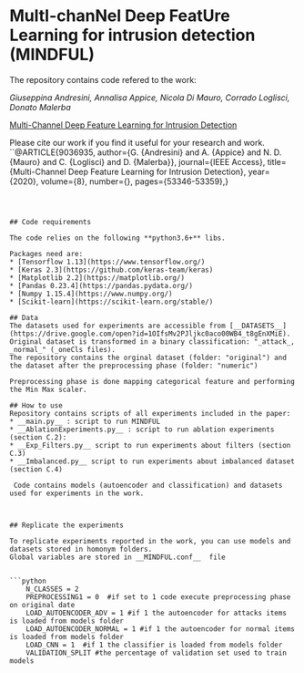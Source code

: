 # MultI-chanNel Deep FeatUre Learning for intrusion detection (MINDFUL)

The repository contains code refered to the work:

_Giuseppina Andresini, Annalisa Appice, Nicola Di Mauro, Corrado Loglisci, Donato Malerba_

[Multi-Channel Deep Feature Learning for Intrusion Detection](https://ieeexplore.ieee.org/document/9036935) 

Please cite our work if you find it useful for your research and work.
``@ARTICLE{9036935, 
  author={G. {Andresini} and A. {Appice} and N. D. {Mauro} and C. {Loglisci} and D. {Malerba}}, 
  journal={IEEE Access}, 
  title={Multi-Channel Deep Feature Learning for Intrusion Detection}, 
  year={2020}, 
  volume={8}, 
  number={}, 
  pages={53346-53359},}
```



## Code requirements

The code relies on the following **python3.6+** libs.

Packages need are:
* [Tensorflow 1.13](https://www.tensorflow.org/) 
* [Keras 2.3](https://github.com/keras-team/keras) 
* [Matplotlib 2.2](https://matplotlib.org/)
* [Pandas 0.23.4](https://pandas.pydata.org/)
* [Numpy 1.15.4](https://www.numpy.org/)
* [Scikit-learn](https://scikit-learn.org/stable/)

## Data
The datasets used for experiments are accessible from [__DATASETS__](https://drive.google.com/open?id=1OIfsMv2PJljkc0aco00WB4_t8gEnXMiE). Original dataset is transformed in a binary classification: "_attack_, _normal_" (_oneCls files).
The repository contains the orginal dataset (folder: "original") and  the dataset after the preprocessing phase (folder: "numeric") 

Preprocessing phase is done mapping categorical feature and performing the Min Max scaler.

## How to use
Repository contains scripts of all experiments included in the paper:
* __main.py__ : script to run MINDFUL 
* __AblationExperiments.py__ : script to run ablation experiments (section C.2): 
* __Exp_Filters.py__ script to run experiments about filters (section C.3)
* __Imbalanced.py__ script to run experiments about imbalanced dataset (section C.4)
  
 Code contains models (autoencoder and classification) and datasets used for experiments in the work.
 
  

## Replicate the experiments

To replicate experiments reported in the work, you can use models and datasets stored in homonym folders.
Global variables are stored in __MINDFUL.conf__  file 


```python
    N_CLASSES = 2
    PREPROCESSING1 = 0  #if set to 1 code execute preprocessing phase on original date
    LOAD_AUTOENCODER_ADV = 1 #if 1 the autoencoder for attacks items  is loaded from models folder
    LOAD_AUTOENCODER_NORMAL = 1 #if 1 the autoencoder for normal items  is loaded from models folder
    LOAD_CNN = 1  #if 1 the classifier is loaded from models folder
    VALIDATION_SPLIT #the percentage of validation set used to train models
```

